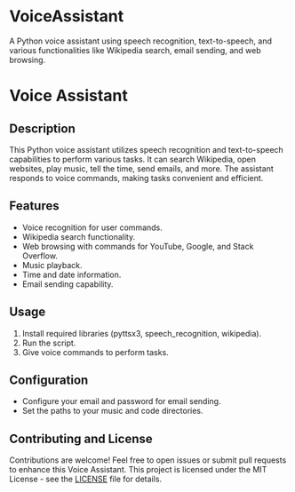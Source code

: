 # VoiceAssistant
A Python voice assistant using speech recognition, text-to-speech, and various functionalities like Wikipedia search, email sending, and web browsing.

# Voice Assistant

## Description

This Python voice assistant utilizes speech recognition and text-to-speech capabilities to perform various tasks. It can search Wikipedia, open websites, play music, tell the time, send emails, and more. The assistant responds to voice commands, making tasks convenient and efficient.

## Features

- Voice recognition for user commands.
- Wikipedia search functionality.
- Web browsing with commands for YouTube, Google, and Stack Overflow.
- Music playback.
- Time and date information.
- Email sending capability.

## Usage

1. Install required libraries (pyttsx3, speech_recognition, wikipedia).
2. Run the script.
3. Give voice commands to perform tasks.

## Configuration

- Configure your email and password for email sending.
- Set the paths to your music and code directories.

## Contributing and License

Contributions are welcome! Feel free to open issues or submit pull requests to enhance this Voice Assistant. This project is licensed under the MIT License - see the [LICENSE](LICENSE) file for details.
